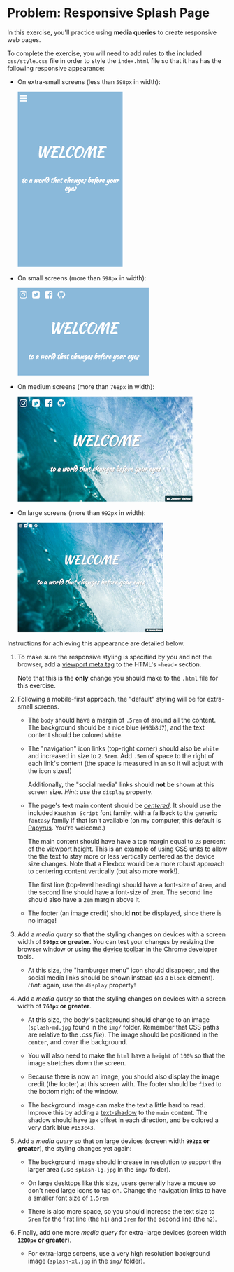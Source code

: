 # Problem: Responsive Splash Page

In this exercise, you'll practice using **media queries** to create responsive web pages.

To complete the exercise, you will need to add rules to the included `css/style.css` file in order to style the `index.html` file so that it has has the following responsive appearance:

- On extra-small screens (less than `598px` in width):

    ![Example of completed exercise on extra-small screen](img/example-xs-preview.png)

- On small screens (more than `598px` in width):

    ![Example of completed exercise on small screen](img/example-sm-preview.png)

- On medium screens (more than `768px` in width):

    ![Example of completed exercise on medium screen](img/example-md-preview.png)

- On large screens (more than `992px` in width):

    ![Example of completed exercise on large screen](img/example-lg-preview.png)

Instructions for achieving this appearance are detailed below.

1. To make sure the responsive styling is specified by you and not the browser, add a [viewport meta tag](https://info340.github.io/responsive-css.html#specifying-viewport) to the HTML's `<head>` section.

    Note that this is the **only** change you should make to the `.html` file for this exercise.

2. Following a mobile-first approach, the "default" styling will be for extra-small screens.

    - The `body` should have a margin of `.5rem` of around all the content. The background should be a nice blue (`#93b8d7`), and the text content should be colored `white`.

    - The "navigation" icon links (top-right corner) should also be `white` and increased in size to `2.5rem`. Add `.5em` of space to the right of each link's content (the space is measured in `em` so it wil adjust with the icon sizes!)

        Additionally, the "social media" links should **not** be shown at this screen size. _Hint_: use the `display` property.
    
    - The page's text main content should be [_centered_](https://developer.mozilla.org/en-US/docs/Web/CSS/text-align). It should use the included `Kaushan Script` font family, with a fallback to the generic `fantasy` family if that isn't available (on my computer, this default is [Papyrus](https://www.fastcodesign.com/3055865/meet-the-man-who-created-papyrus-the-worlds-other-most-hated-font). You're welcome.)

        The main content should have have a top margin equal to `23` percent of the [viewport height](https://developer.mozilla.org/en-US/docs/Web/CSS/length#Viewport-percentage_lengths). This is an example of using CSS units to allow the the text to stay more or less vertically centered as the device size changes. Note that a Flexbox would be a more robust approach to centering content vertically (but also more work!).

        The first line (top-level heading) should have a font-size of `4rem`, and the second line should have a font-size of `2rem`. The second line should also have a `2em` margin above it.

    - The footer (an image credit) should **not** be displayed, since there is no image!

3. Add a _media query_ so that the styling changes on devices with a screen width of **`598px` or greater**. You can test your changes by resizing the browser window or using the [device toolbar](https://developers.google.com/web/tools/chrome-devtools/device-mode/emulate-mobile-viewports) in the Chrome developer tools.

    - At this size, the "hamburger menu" icon should disappear, and the social media links should be shown instead (as a `block` element). _Hint:_ again, use the `display` property!

4. Add a _media query_ so that the styling changes on devices with a screen width of **`768px` or greater**.

    - At this size, the body's background should change to an image (`splash-md.jpg` found in the `img/` folder. Remember that CSS paths are relative to the _.css file_). The image should be positioned in the `center`, and `cover` the background.

    - You will also need to make the `html` have a `height` of `100%` so that the image stretches down the screen.

    - Because there is now an image, you should also display the image credit (the footer) at this screen with. The footer should be `fixed` to the bottom right of the window.

    - The background image can make the text a little hard to read. Improve this by adding a [text-shadow](https://developer.mozilla.org/en-US/docs/Web/CSS/text-shadow) to the `main` content. The shadow should have `1px` offset in each direction, and be colored a very dark blue `#153c43`.

5. Add a _media query_ so that on large devices (screen width **`992px` or greater**), the styling changes yet again:

    - The background image should increase in resolution to support the larger area (use `splash-lg.jpg` in the `img/` folder).

    - On large desktops like this size, users generally have a mouse so don't need large icons to tap on. Change the navigation links to have a smaller font size of `1.5rem`

    - There is also more space, so you should increase the text size to `5rem` for the first line (the `h1`) and `3rem` for the second line (the `h2`).

5. Finally, add one more _media query_ for extra-large devices (screen width **`1200px` or greater**).

    - For extra-large screens, use a very high resolution background image (`splash-xl.jpg` in the `img/` folder).
